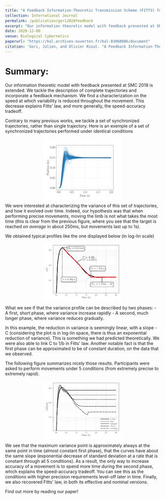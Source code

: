 ```yaml
---
title: "A Feedback Information-Theoretic Transmission Scheme (FITTS) for modeling trajectory variability in aimed movements"
collection: International Journal
permalink: /publication/gori2020feedback
excerpt: "Our information theoretic model with feedback presented at SMC 2018 is extended. We tackle the description of complete trajectories and incorporate a feedback mechanism. We find a characterization on the speed at which variability is reduced throughout the movement. This decrease explains Fitts’ law, and more generally, the speed-accuracy tradeoff."
date: 2020-12-08
venue: Biological Cybernetics
paperurl: "https://hal.archives-ouvertes.fr/hal-03060086/document"
citation: 'Gori, Julien, and Olivier Rioul. "A Feedback Information-Theoretic Transmission Scheme (FITTS) for modeling trajectory variability in aimed movements." Biological Cybernetics 114.6 (2020): 621-641.'
---
```


Summary:
=========

Our information theoretic model with feedback presented at SMC 2018 is extended. We tackle the description of complete trajectories and incorporate a feedback mechanism. We find a characterization on the speed at which variability is reduced throughout the movement. This decrease explains Fitts’ law, and more generally, the speed-accuracy tradeoff.


Contrary to many previous works, we tackle a set of synchronized trajectories, rather than single trajectory. Here is an exemple of a set of synchronized trajectories performed under identical conditions

<p>
<img src="/images/publications/gori2020feedback/traces_Alexandre_2.png" style="display: block; margin-left: auto; margin-right: auto; width: 50%;" />
</p>

We were interested at characterizing the variance of this set of trajectories, and how it evolved over time. Indeed, our hypothesis was that when performing precise movements, moving the limb is not what takes the most time (this is clear from the previous figure, where you see that the target is reached *on average* in about 250ms, but movements last up to 1s).


We obtained typical profiles like the one displayed below (in log-lin scale)
<p>
<img src="/images/publications/gori2020feedback/ex_pvp_fit.png" style="display: block; margin-left: auto; margin-right: auto; width: 50%;"/>
</p>
What we see if that the variance profile can be described by two phases:
- A first, short phase, where variance increase rapidly
- A second, much longer phase, where variance reduces gradually.

In this example, the reduction in variance is seemingly linear, with a slope -C (considering the plot is in log-lin space, there is thus an exponential reduction of variance). This is something we had predicted theoretically. We were also able to link C to 1/b in Fitts' law. Another notable fact is that the first phase can be approximated to be of constant duration, on the data that we observed.


The following figure summarizes nicely those results. Participants were asked to perform movements under 5 conditions (from extremely precise to extremely rapid). 
<p>
<img src="/images/publications/gori2020feedback/guiard_8.png" style="display: block; margin-left: auto; margin-right: auto; width: 50%;" />
</p>


We see that the maximum variance point is approximately always at the same point in time (almost constant first phase), that the curves have about the same slope (exponential decrease of standard deviation at a rate that is constant through all 5 conditions). As a result, the only way to increase accuracy of a movement is to spend more time during the second phase, which explains the speed-accuracy tradeoff. You can see this as the conditions with higher precision requirements level-off later in time. 
Finally, we also recovered Fitts' law, in both its effective and nominal versions. 


Find out more by reading our paper!

